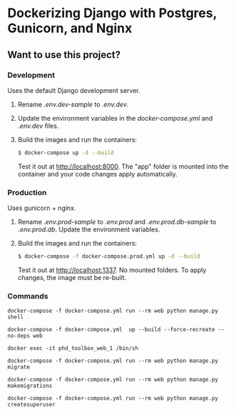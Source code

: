 # Dockerizing Django with Postgres, Gunicorn, and Nginx

## Want to use this project?

### Development

Uses the default Django development server.

1. Rename *.env.dev-sample* to *.env.dev*.
1. Update the environment variables in the *docker-compose.yml* and *.env.dev* files.
1. Build the images and run the containers:

    ```sh
    $ docker-compose up -d --build
    ```

    Test it out at [http://localhost:8000](http://localhost:8000). The "app" folder is mounted into the container and your code changes apply automatically.

### Production

Uses gunicorn + nginx.

1. Rename *.env.prod-sample* to *.env.prod* and *.env.prod.db-sample* to *.env.prod.db*. Update the environment variables.
1. Build the images and run the containers:

    ```sh
    $ docker-compose -f docker-compose.prod.yml up -d --build
    ```

    Test it out at [http://localhost:1337](http://localhost:1337). No mounted folders. To apply changes, the image must be re-built.

### Commands 
```
docker-compose -f docker-compose.yml run --rm web python manage.py shell

docker-compose -f docker-compose.yml  up --build --force-recreate --no-deps web 

docker exec -it phd_toolbox_web_1 /bin/sh

docker-compose -f docker-compose.yml run --rm web python manage.py migrate

docker-compose -f docker-compose.yml run --rm web python manage.py makemigrations

docker-compose -f docker-compose.yml run --rm web python manage.py createsuperuser

```
